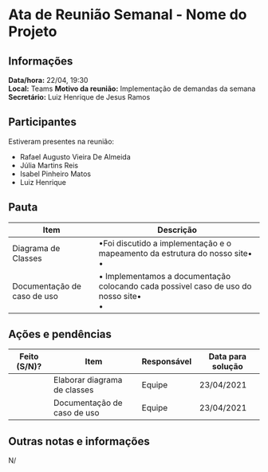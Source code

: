 # Ata de Reunião Semanal - Nome do Projeto

## Informações
**Data/hora:** 22/04, 19:30  
**Local:** Teams 
**Motivo da reunião:** Implementação de demandas da semana
**Secretário:** Luiz Henrique de Jesus Ramos  

## Participantes
Estiveram presentes na reunião:
- Rafael Augusto Vieira De Almeida
- Júlia Martins Reis
- Isabel Pinheiro Matos
- Luiz Henrique

## Pauta

Item | Descrição
---- | ----
Diagrama de Classes | •Foi discutido a implementação e o mapeamento da estrutura do nosso site• <br>•
Documentação de caso de uso | • Implementamos a documentação colocando cada possivel caso de uso do nosso site• <br>• 


## Ações e pendências
| Feito (S/N)? | Item | Responsável | Data para solução |
| ---- | ---- | ---- | ---- |
| | Elaborar diagrama de classes | Equipe | 23/04/2021 |
| |Documentação de caso de uso | Equipe | 23/04/2021 |

## Outras notas e informações
N/
